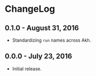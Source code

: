 # ChangeLog

## 0.1.0 - August 31, 2016
* Standardizing `run` names across Akh.

## 0.0.0 - July 23, 2016
* Initial release.
